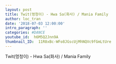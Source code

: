 ```yaml
---
layout: post
title: Twit(멍청이) - Hwa Sa(화사) / Mania Family
author: loc_tran
date: '2018-07-03 12:00:00'
intro_paragraph: ''
categories: #DANCE
youtube_id:  h6M5Q2Jnn9A
thumbnail_ID:  11R8xBc-WFo8JGscUjMhNQVc9fGmLtUre
---
```

Twit(멍청이) - Hwa Sa(화사) / Mania Family
